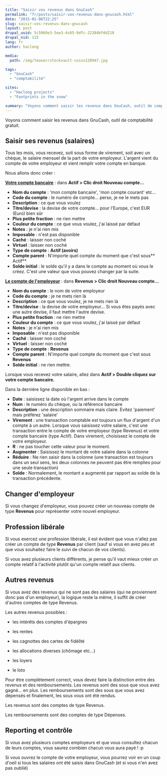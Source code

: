 ```yaml
---
title: "Saisir vos revenus dans GnuCash"
permalink: "fr/posts/saisir-vos-revenus-dans-gnucash.html"
date: "2015-01-06T22:25"
slug: saisir-vos-revenus-dans-gnucash
layout: post
drupal_uuid: 5c5969e3-5ee3-4c65-9dfc-22384bfdd218
drupal_nid: 115
lang: fr
author: haclong

media:
  path: /img/teaser/stockvault-coins120947.jpg

tags:
  - "GnuCash"
  - "comptabilité"

sites:
  - "Haclong projects"
  - "Footprints in the snow"

summary: "Voyons comment saisir les revenus dans GnuCash, outil de comptabilité gratuit."
---
```


Voyons comment saisir les revenus dans GnuCash, outil de comptabilité gratuit.

## Saisir ses revenus (salaires)

Tous les mois, vous recevez, soit sous forme de virement, soit avec un chèque, le salaire mensuel de la part de votre employeur. L'argent vient du compte de votre employeur et vient remplir votre compte en banque.

Nous allons donc créer :

<u>**Votre compte bancaire**</u> : dans **Actif > Clic droit Nouveau compte...**

- **Nom du compte** : 'mon compte bancaire', 'mon compte courant' etc...
- **Code du compte** : le numéro de compte... perso, je ne le mets pas
- **Description** : ce que vous voulez
- **Titre/devise** : la devise de votre compte... pour l'Europe, c'est EUR (Euro) bien sûr
- **Plus petite fraction** : ne rien mettre
- **Couleur du compte** : ce que vous voulez, j'ai laissé par défaut
- **Notes** : je n'ai rien mis
- **Imposable** : n'est pas disponible
- **Caché** : laisser non coché
- **Virtuel** : laisser non coché
- **Type de compte** : **Actif (avoirs)**
- **Compte parent** : N'importe quel compte du moment que c'est sous** Actif**
- **Solde initial** : le solde qu'il y a dans le compte au moment où vous le créez. C'est une valeur que vous pouvez changer par la suite.

<u>**Le compte de l'employeur**</u> : dans **Revenus > Clic droit Nouveau compte...**

- **Nom du compte** : le nom de votre employeur
- **Code du compte** : je ne mets rien là
- **Description** : ce que vous voulez, je ne mets rien là
- **Titre/devise** : la devise de votre employeur... Si vous êtes payés avec une autre devise, il faut mettre l'autre devise.
- **Plus petite fraction** : ne rien mettre
- **Couleur du compte** : ce que vous voulez, j'ai laissé par défaut
- **Notes** : je n'ai rien mis
- **Imposable** : n'est pas disponible
- **Caché** : laisser non coché
- **Virtuel** : laisser non coché
- **Type de compte** : **Revenus**
- **Compte parent** : N'importe quel compte du moment que c'est sous **Revenus**
- **Solde initial** : ne rien mettre.

Lorsque vous recevez votre salaire, allez dans **Actif > Double cliquez sur votre compte bancaire.**

Dans la dernière ligne disponible en bas :

- **Date** : saisissez la date où l'argent arrive dans le compte
- **Num** : le numéro du chèque, ou la référence bancaire
- **Description** : une description sommaire mais claire. Evitez 'paiement' mais préférez 'salaire'
- **Virement** : une transaction comptable est toujours un flux d'argent d'un compte à un autre. Lorsque vous saisissez votre salaire, c'est une transaction entre le compte de votre employeur (type Revenus) et votre compte bancaire (type Actif). Dans virement, choisissez le compte de votre employeur.
- **R** : ne pas toucher cette valeur pour le moment.
- **Augmenter** : Saisissez le montant de votre salaire dans la colonne
- **Réduire** : Ne rien saisir dans la colonne (une transaction est toujours dans un seul sens, les deux colonnes ne peuvent pas être remplies pour une seule transaction)
- **Solde** : Normalement, le montant a augmenté par rapport au solde de la transaction précédente.

## Changer d'employeur

Si vous changez d'employeur, vous pouvez créer un nouveau compte de type **Revenus** pour représenter votre nouvel employeur.

## Profession libérale

Si vous exercez une profession libérale, il est évident que vous n'allez pas créer un compte de type **Revenus** par client (sauf si vous en avez peu et que vous souhaitez faire le suivi de chacun de vos clients).

Si vous avez plusieurs clients différents, je pense qu'il vaut mieux créer un compte relatif à l'activité plutôt qu'un compte relatif aux clients.

## Autres revenus

Si vous avez des revenus qui ne sont pas des salaires (qui ne proviennent donc pas d'un employeur), la logique reste la même, il suffit de créer d'autres comptes de type Revenus.

Les autres revenus possibles :

- les intérêts des comptes d'épargnes
- les rentes

- les cagnottes des cartes de fidélité
- les allocations diverses (chômage etc...)
- les loyers
- le loto

Pour être complètement correct, vous devez faire la distinction entre des revenus et des remboursements. Les revenus sont des sous que vous avez gagné... en plus. Les remboursements sont des sous que vous avez dépensés et finalement, les sous vous ont été rendus.

Les revenus sont des comptes de type Revenus.

Les remboursements sont des comptes de type Dépenses.

## Reporting et contrôle

Si vous avez plusieurs comptes employeurs et que vous consultez chacun de leurs comptes, vous saurez combien chacun vous aura payé ! :p

Si vous ouvrez le compte de votre employeur, vous pourrez voir en un coup d'oeil si tous les salaires ont été saisis dans GnuCash (et si vous n'en avez pas oublié)
